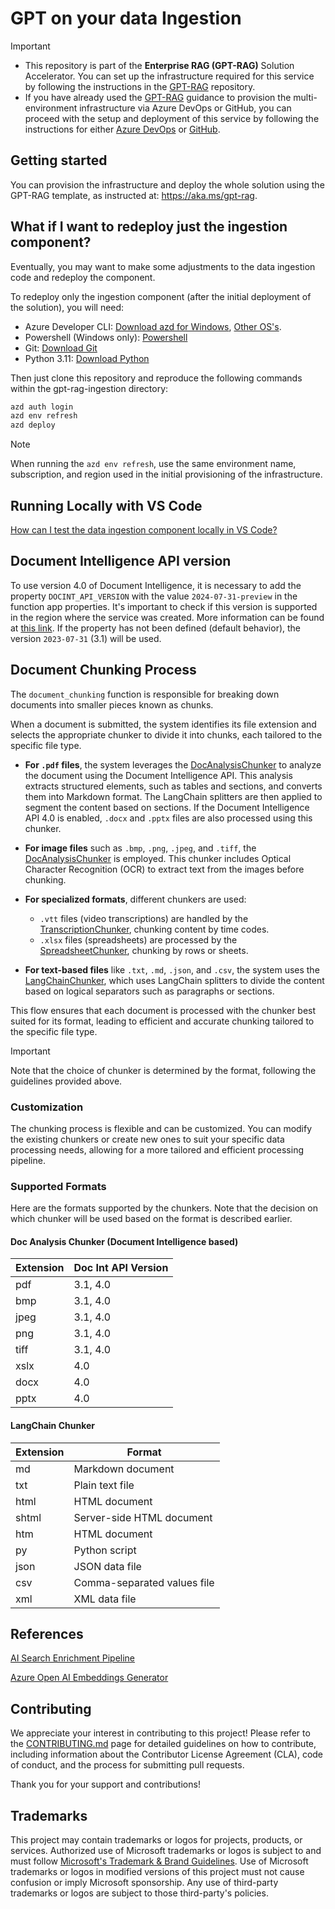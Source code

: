 # GPT on your data Ingestion

> [!IMPORTANT]
> - This repository is part of the **Enterprise RAG (GPT-RAG)** Solution Accelerator. You can set up the infrastructure required for this service by following the instructions in the [GPT-RAG](https://github.com/Azure/gpt-rag) repository.
> - If you have already used the [GPT-RAG](https://github.com/Azure/gpt-rag) guidance to provision the multi-environment infrastructure via Azure DevOps or GitHub, you can proceed with the setup and deployment of this service by following the instructions for either [Azure DevOps](./docs/AZDO-SETUP.md) or [GitHub](./docs/GH-SETUP.md).

## Getting started

You can provision the infrastructure and deploy the whole solution using the GPT-RAG template, as instructed at: https://aka.ms/gpt-rag.

## What if I want to redeploy just the ingestion component?

Eventually, you may want to make some adjustments to the data ingestion code and redeploy the component.

To redeploy only the ingestion component (after the initial deployment of the solution), you will need:

 - Azure Developer CLI: [Download azd for Windows](https://azdrelease.azureedge.net/azd/standalone/release/1.5.0/azd-windows-amd64.msi), [Other OS's](https://learn.microsoft.com/en-us/azure/developer/azure-developer-cli/install-azd).
 - Powershell (Windows only): [Powershell](https://learn.microsoft.com/en-us/powershell/scripting/install/installing-powershell-on-windows?view=powershell-7.4#installing-the-msi-package)
 - Git: [Download Git](https://git-scm.com/downloads)
 - Python 3.11: [Download Python](https://www.python.org/downloads/release/python-3118/)

Then just clone this repository and reproduce the following commands within the gpt-rag-ingestion directory:  

```bash
azd auth login  
azd env refresh  
azd deploy  
```

> [!NOTE]
> When running the `azd env refresh`, use the same environment name, subscription, and region used in the initial provisioning of the infrastructure.

## Running Locally with VS Code  
   
[How can I test the data ingestion component locally in VS Code?](docs/LOCAL_DEPLOYMENT.md)

## Document Intelligence API version

To use version 4.0 of Document Intelligence, it is necessary to add the property `DOCINT_API_VERSION` with the value `2024-07-31-preview` in the function app properties. It's important to check if this version is supported in the region where the service was created. More information can be found at [this link](https://learn.microsoft.com/en-us/azure/ai-services/document-intelligence/concept-layout?view=doc-intel-4.0.0). If the property has not been defined (default behavior), the version `2023-07-31` (3.1) will be used.

## Document Chunking Process

The `document_chunking` function is responsible for breaking down documents into smaller pieces known as chunks. 

When a document is submitted, the system identifies its file extension and selects the appropriate chunker to divide it into chunks, each tailored to the specific file type.

- **For `.pdf` files**, the system leverages the [DocAnalysisChunker](chunking/chunkers/doc_analysis_chunker.py) to analyze the document using the Document Intelligence API. This analysis extracts structured elements, such as tables and sections, and converts them into Markdown format. The LangChain splitters are then applied to segment the content based on sections. If the Document Intelligence API 4.0 is enabled, `.docx` and `.pptx` files are also processed using this chunker.

- **For image files** such as `.bmp`, `.png`, `.jpeg`, and `.tiff`, the [DocAnalysisChunker](chunking/chunkers/doc_analysis_chunker.py) is employed. This chunker includes Optical Character Recognition (OCR) to extract text from the images before chunking.

- **For specialized formats**, different chunkers are used:
    - `.vtt` files (video transcriptions) are handled by the [TranscriptionChunker](chunking/chunkers/transcription_chunker.py), chunking content by time codes.
    - `.xlsx` files (spreadsheets) are processed by the [SpreadsheetChunker](chunking/chunkers/spreadsheet_chunker.py), chunking by rows or sheets.

- **For text-based files** like `.txt`, `.md`, `.json`, and `.csv`, the system uses the [LangChainChunker](chunking/chunkers/langchain_chunker.py), which uses LangChain splitters to divide the content based on logical separators such as paragraphs or sections.

This flow ensures that each document is processed with the chunker best suited for its format, leading to efficient and accurate chunking tailored to the specific file type.

> [!IMPORTANT]
> Note that the choice of chunker is determined by the format, following the guidelines provided above.

### Customization

The chunking process is flexible and can be customized. You can modify the existing chunkers or create new ones to suit your specific data processing needs, allowing for a more tailored and efficient processing pipeline.

### Supported Formats

Here are the formats supported by the chunkers. Note that the decision on which chunker will be used based on the format is described earlier.

#### Doc Analysis Chunker (Document Intelligence based)

| Extension | Doc Int API Version |
|-----------|---------------------|
| pdf       | 3.1, 4.0            |
| bmp       | 3.1, 4.0            |
| jpeg      | 3.1, 4.0            |
| png       | 3.1, 4.0            |
| tiff      | 3.1, 4.0            |
| xslx      | 4.0                 |
| docx      | 4.0                 |
| pptx      | 4.0                 |

#### LangChain Chunker

| Extension | Format              |
|-----------|---------------------|
| md        | Markdown document   |
| txt       | Plain text file     |
| html      | HTML document       |
| shtml     | Server-side HTML document |
| htm       | HTML document       |
| py        | Python script       |
| json      | JSON data file      |
| csv       | Comma-separated values file |
| xml       | XML data file       |


## References

[AI Search Enrichment Pipeline](https://learn.microsoft.com/en-us/azure/search/cognitive-search-concept-intro)

[Azure Open AI Embeddings Generator](https://github.com/Azure-Samples/azure-search-power-skills/tree/57214f6e8773029a638a8f56840ab79fd38574a2/Vector/EmbeddingGenerator)

## Contributing

We appreciate your interest in contributing to this project! Please refer to the [CONTRIBUTING.md](https://github.com/Azure/GPT-RAG/blob/main/CONTRIBUTING.md) page for detailed guidelines on how to contribute, including information about the Contributor License Agreement (CLA), code of conduct, and the process for submitting pull requests.

Thank you for your support and contributions!

## Trademarks

This project may contain trademarks or logos for projects, products, or services. Authorized use of Microsoft
trademarks or logos is subject to and must follow
[Microsoft's Trademark & Brand Guidelines](https://www.microsoft.com/en-us/legal/intellectualproperty/trademarks/usage/general).
Use of Microsoft trademarks or logos in modified versions of this project must not cause confusion or imply Microsoft sponsorship.
Any use of third-party trademarks or logos are subject to those third-party's policies.
